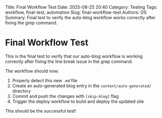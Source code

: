 Title: Final Workflow Test
Date: 2025-08-25 20:40
Category: Testing
Tags: workflow, final-test, automation
Slug: final-workflow-test
Authors: DS
Summary: Final test to verify the auto-blog workflow works correctly after fixing the grep command.

# Final Workflow Test

This is the final test to verify that our auto-blog workflow is working correctly after fixing the line break issue in the grep command.

The workflow should now:
1. Properly detect this new `.md` file
2. Create an auto-generated blog entry in the `content/auto-generated/` directory
3. Commit and push the changes with `[skip-blog]` flag
4. Trigger the deploy workflow to build and deploy the updated site

This should be the successful test!